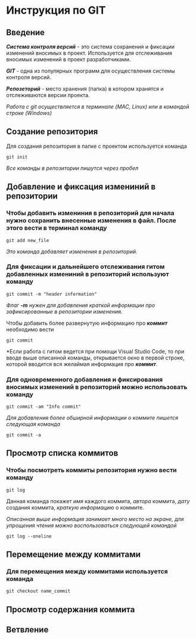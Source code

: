 # **Инструкция по GIT**
## Введение

_**Система контроля версий**_ - это система сохранения и фиксации изменений вносимых в проект. Используется для отслеживания вносимых изменений в проект разработчиками. 

_**GIT**_ - одна из популярных программ для осуществления системы контроля версий. 

_**Репозеторий**_ - место хранения (папка) в котором хранятся и отслеживаются версии проекта.

*Работа с git осуществляется в терминале (MAC, Linux) или в командой строке (Windows)*

## Cоздание репозитория

Для создания репозитория в папке с проектом используется команда 

    git init

*Все команды в репозитории пишутся через пробел* 

## Добавление и фиксация измениний в репозитории 

### Чтобы добавить измениния в репозиторий для начала нужно сохранить внесенные изменения в файл. После этого вести в терминал команду

    git add new_file

*Это команда добавляет изменения в репозиторий.*

### Для фиксации и дальнейшего отслеживания гитом добавленных измениний в репозиторий используют команду

    git commit -m "header information"

*Флаг **-m** нужен для добавления краткой информации про зафиксированные в репозитории изменения.*

Чтобы добавить более развернутую информацию про __*коммит*__ необходимо вести 

    git commit 

*Если работа с гитом ведется при помощи Visual Studio Code, то при вводе выше описанной команды, открывается окно в первой строке, которой вводится вся желаймая информация про __*коммит*__.

### Для одновременного добавления и фиксирования вносимых изменений в репозиторий можно использовать команду 

    git commit -am "Info commit"

*Для добавления более обширной информации о коммите пишется следующая команда*

    git commit -a 

## Просмотр списка коммитов

### Чтобы посмотреть коммиты репозитория нужно вести команду 

    git log 

Данная команда покажет *имя* каждого коммита, _автора_ коммита, *дату* создания коммита, *краткую информацию* о коммите.

*Описанная выше информация занимает много место на экране, для упрощения чтения можно воспользоваться следующей командой*

    git log --oneline

## Перемещение между коммитами

### Для перемещения между коммитами используется команда 

    git checkout name_commit

## Просмотр содержания коммита


## Ветвление 

